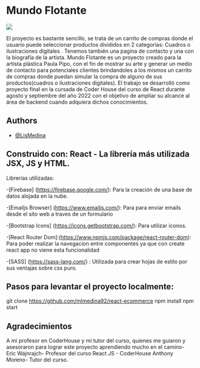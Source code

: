 

# Mundo Flotante

![](../imgs/pluma.png) 


El proyecto es bastante sencillo, se trata de un carrito de compras donde el usuario puede  seleccionar productos divididos en 2 categorías: Cuadros o ilustraciones digitales . Tenemos también una pagina de contacto y una con la biografía de la artista. 
Mundo Flotante es un proyecto creado para la artista plástica Paula Pipo, con el fin de mostrar su arte y generar un medio de contacto para potenciales clientes brindandoles a los mismos un carrito de compras donde puedan simular la compra de alguno de sus productos(cuadros o ilustraciones digitales). El trabajo se desarrolló como proyecto final en la cursada de Coder House del curso de React durante agosto y septiembre del año 2022 con el objetivo de ampliar su alcance al área de backend cuando adquiera dichos conocimientos.

## Authors

- [@LisMedina](https://www.github.com/octokatherine)


## Construido con: React - La librería más utilizada JSX, JS y HTML. 
Librerías utilizadas:


-[Firebase] (https://firebase.google.com/):
Para la creación de una base de datos alojada en la nube.

-[Emailjs Browser] (https://www.emailjs.com/): 
Para para enviar emails desde el sito web a traves de un formulario   
  
-[Bootstrap Icons] (https://icons.getbootstrap.com/):
Para utilizar iconos.

-[React Router Dom]:(https://www.npmjs.com/package/react-router-dom):
Para poder realizar la navegacion entre componentes ya que con create react app no viene esta funcionalidad
  
-[SASS] (https://sass-lang.com/) : 
Utilizada para crear hojas de estilo por sus ventajas sobre css puro. 


## Pasos para levantar el proyecto localmente:


git clone https://github.com/mlmedina92/react-ecommerce
npm install
npm start

## Agradecimientos  
A mi profesor en CoderHouse y mi tutor del curso, quienes me guiaron y asesoraron para lograr este proyecto aprendiendo mucho en el camino-
Eric Wajnrajch- Profesor del curso React JS - CoderHouse
Anthony Moreno- Tutor del curso.
